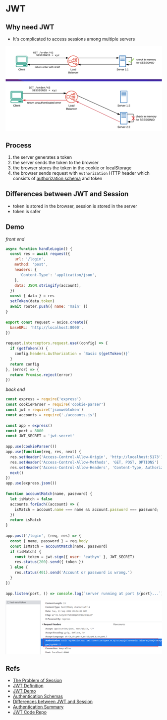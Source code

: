 # JWT

## Why need JWT

- It's complicated to access sessions among multiple servers

![Problem of Session](./images/problem_of_session.png)

## Process

1. the server generates a token
2. the server sends the token to the browser
3. the browser stores the token in the cookie or localStorage
4. the browser sends request with `Authorization` HTTP header which consists of [authorization schema](https://developer.mozilla.org/en-US/docs/Web/HTTP/Authentication#authentication_schemes) and token

## Differences between JWT and Session

- token is stored in the browser, session is stored in the server
- token is safer

## Demo

_front end_

```js
async function handleLogin() {
  const res = await request({
    url: '/login',
    method: 'post',
    headers: {
      'Content-Type': 'application/json',
    },
    data: JSON.stringify(account),
  })
  const { data } = res
  setToken(data.token)
  await router.push({ name: 'main' })
}

export const request = axios.create({
  baseURL: 'http://localhost:8000',
})

request.interceptors.request.use((config) => {
  if (getToken()) {
    config.headers.Authorization = `Basic ${getToken()}`
  }
  return config
}, (error) => {
  return Promise.reject(error)
})
```

_back end_

```js
const express = require('express')
const cookieParser = require('cookie-parser')
const jwt = require('jsonwebtoken')
const accounts = require('./accounts.js')

const app = express()
const port = 8000
const JWT_SECRET = 'jwt-secret'

app.use(cookieParser())
app.use(function(req, res, next) {
  res.setHeader('Access-Control-Allow-Origin', 'http://localhost:5173')
  res.setHeader('Access-Control-Allow-Methods', 'GET, POST, OPTIONS')
  res.setHeader('Access-Control-Allow-Headers', 'Content-Type, Authorization')
  next()
})
app.use(express.json())

function accountMatch(name, password) {
  let isMatch = false
  accounts.forEach((account) => {
    isMatch = account.name === name && account.password === password;
  })
  return isMatch
}

app.post('/login', (req, res) => {
  const { name, password } = req.body
  const isMatch = accountMatch(name, password)
  if (isMatch) {
    const token = jwt.sign({ user: 'eathyn' }, JWT_SECRET)
    res.status(200).send({ token })
  } else {
    res.status(401).send('Account or password is wrong.')
  }
})

app.listen(port, () => console.log(`server running at port ${port}...`))
```

![JWT](./images/jwt.png)

## Refs

- [The Problem of Session](https://medium.com/swlh/why-do-we-need-the-json-web-token-jwt-in-the-modern-web-8490a7284482)
- [JWT Definition](http://www.ruanyifeng.com/blog/2018/07/json_web_token-tutorial.html)
- [JWT Demo](https://jsramblings.com/authentication-with-node-and-jwt-a-simple-example/)
- [Authentication Schemas](https://developer.mozilla.org/en-US/docs/Web/HTTP/Authentication#authentication_schemes)
- [Differences between JWT and Session](https://juejin.cn/post/6844904034181070861#heading-9)
- [Authentication Summary](https://juejin.cn/post/6844904034181070861)
- [JWT Code Repo](https://github.com/Eathyn/authentication/tree/jwt)
